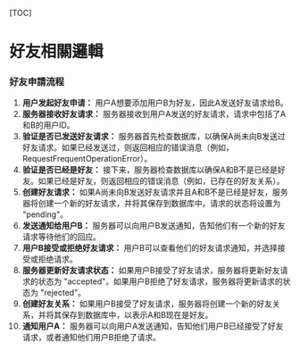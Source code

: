 
[TOC]

# 好友相關邏輯

### 好友申請流程

1. **用户发起好友申请：** 用户A想要添加用户B为好友，因此A发送好友请求给B。
2. **服务器接收好友请求：** 服务器接收到用户A发送的好友请求，请求中包括了A和B的用户ID。
3. **验证是否已发送好友请求：** 服务器首先检查数据库，以确保A尚未向B发送过好友请求。如果已经发送过，则返回相应的错误消息（例如，RequestFrequentOperationError）。
4. **验证是否已经是好友：** 接下来，服务器检查数据库以确保A和B不是已经是好友。如果已经是好友，则返回相应的错误消息（例如，已存在的好友关系）。
5. **创建好友请求：** 如果A尚未向B发送好友请求并且A和B不是已经是好友，服务器将创建一个新的好友请求，并将其保存到数据库中。请求的状态将设置为 "pending"。
6. **发送通知给用户B：** 服务器可以向用户B发送通知，告知他们有一个新的好友请求等待他们的回应。
7. **用户B接受或拒绝好友请求：** 用户B可以查看他们的好友请求通知，并选择接受或拒绝请求。
8. **服务器更新好友请求状态：** 如果用户B接受了好友请求，服务器将更新好友请求的状态为 "accepted"。如果用户B拒绝了好友请求，服务器将更新请求的状态为 "rejected"。
9. **创建好友关系：** 如果用户B接受了好友请求，服务器将创建一个新的好友关系，并将其保存到数据库中，以表示A和B现在是好友。
10. **通知用户A：** 服务器可以向用户A发送通知，告知他们用户B已经接受了好友请求，或者通知他们用户B拒绝了请求。


### 